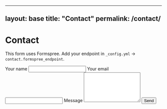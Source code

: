 
---
layout: base
title: "Contact"
permalink: /contact/
---

<h1>Contact</h1>
<p class="muted">This form uses Formspree. Add your endpoint in <code>_config.yml</code> &rarr; <code>contact.formspree_endpoint</code>.</p>

<form id="contact-form" class="contact-form" method="POST">
  <label>
    Your name
    <input name="name" required>
  </label>
  <label>
    Your email
    <input type="email" name="email" required>
  </label>
  <label>
    Message
    <textarea name="message" rows="6" required></textarea>
  </label>
  <button type="submit" class="btn">Send</button>
  <p id="form-status" class="muted" role="status" aria-live="polite"></p>
</form>

<script src="{{ '/assets/js/contact.js' | relative_url }}"></script>
